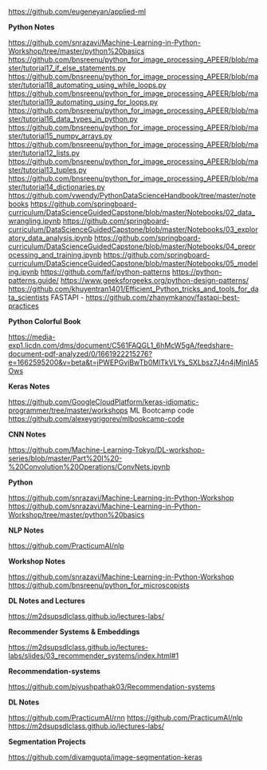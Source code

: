 https://github.com/eugeneyan/applied-ml

**Python Notes**

https://github.com/snrazavi/Machine-Learning-in-Python-Workshop/tree/master/python%20basics
https://github.com/bnsreenu/python_for_image_processing_APEER/blob/master/tutorial17_if_else_statements.py
https://github.com/bnsreenu/python_for_image_processing_APEER/blob/master/tutorial18_automating_using_while_loops.py
https://github.com/bnsreenu/python_for_image_processing_APEER/blob/master/tutorial19_automating_using_for_loops.py
https://github.com/bnsreenu/python_for_image_processing_APEER/blob/master/tutorial16_data_types_in_python.py
https://github.com/bnsreenu/python_for_image_processing_APEER/blob/master/tutorial15_numpy_arrays.py
https://github.com/bnsreenu/python_for_image_processing_APEER/blob/master/tutorial12_lists.py
https://github.com/bnsreenu/python_for_image_processing_APEER/blob/master/tutorial13_tuples.py
https://github.com/bnsreenu/python_for_image_processing_APEER/blob/master/tutorial14_dictionaries.py
https://github.com/vwendy/PythonDataScienceHandbook/tree/master/notebooks
https://github.com/springboard-curriculum/DataScienceGuidedCapstone/blob/master/Notebooks/02_data_wrangling.ipynb
https://github.com/springboard-curriculum/DataScienceGuidedCapstone/blob/master/Notebooks/03_exploratory_data_analysis.ipynb
https://github.com/springboard-curriculum/DataScienceGuidedCapstone/blob/master/Notebooks/04_preprocessing_and_training.ipynb
https://github.com/springboard-curriculum/DataScienceGuidedCapstone/blob/master/Notebooks/05_modeling.ipynb
https://github.com/faif/python-patterns
https://python-patterns.guide/
https://www.geeksforgeeks.org/python-design-patterns/
https://github.com/khuyentran1401/Efficient_Python_tricks_and_tools_for_data_scientists
FASTAPI - https://github.com/zhanymkanov/fastapi-best-practices

**Python Colorful Book**

https://media-exp1.licdn.com/dms/document/C561FAQGL1_6hMcW5gA/feedshare-document-pdf-analyzed/0/1661922215276?e=1662595200&v=beta&t=jPWEPGvjBwTb0MlTkVLYs_SXLbsz7J4n4jMjnIA5Ows



**Keras Notes**

https://github.com/GoogleCloudPlatform/keras-idiomatic-programmer/tree/master/workshops
ML Bootcamp code
https://github.com/alexeygrigorev/mlbookcamp-code


**CNN Notes**

https://github.com/Machine-Learning-Tokyo/DL-workshop-series/blob/master/Part%20I%20-%20Convolution%20Operations/ConvNets.ipynb

**Python**

https://github.com/snrazavi/Machine-Learning-in-Python-Workshop
https://github.com/snrazavi/Machine-Learning-in-Python-Workshop/tree/master/python%20basics


**NLP Notes**

https://github.com/PracticumAI/nlp


**Workshop Notes**

https://github.com/snrazavi/Machine-Learning-in-Python-Workshop
https://github.com/bnsreenu/python_for_microscopists


**DL Notes and Lectures**

https://m2dsupsdlclass.github.io/lectures-labs/

**Recommender Systems & Embeddings**

https://m2dsupsdlclass.github.io/lectures-labs/slides/03_recommender_systems/index.html#1

**Recommendation-systems**

https://github.com/piyushpathak03/Recommendation-systems


**DL Notes**

https://github.com/PracticumAI/rnn
https://github.com/PracticumAI/nlp
https://m2dsupsdlclass.github.io/lectures-labs/

**Segmentation Projects**

https://github.com/divamgupta/image-segmentation-keras


